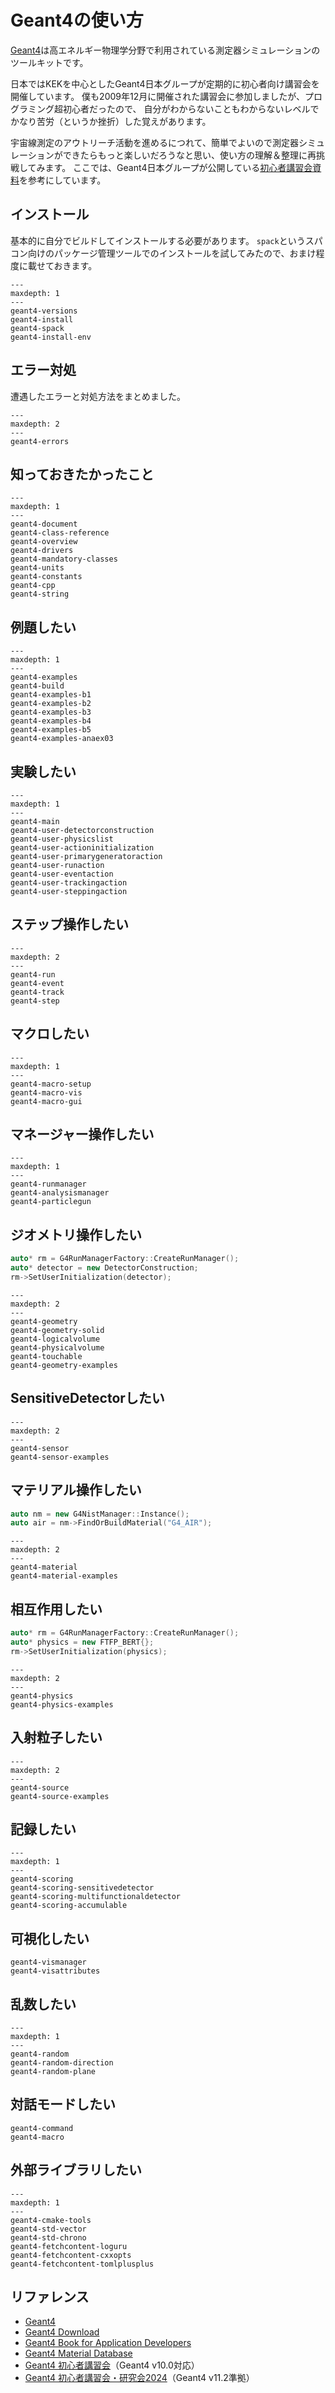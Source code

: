 # Geant4の使い方

[Geant4](https://geant4.org/)は高エネルギー物理学分野で利用されている測定器シミュレーションのツールキットです。

日本ではKEKを中心としたGeant4日本グループが定期的に初心者向け講習会を開催しています。
僕も2009年12月に開催された講習会に参加しましたが、プログラミング超初心者だったので、
自分がわからないこともわからないレベルでかなり苦労（というか挫折）した覚えがあります。

宇宙線測定のアウトリーチ活動を進めるにつれて、簡単でよいので測定器シミュレーションができたらもっと楽しいだろうなと思い、使い方の理解＆整理に再挑戦してみます。
ここでは、Geant4日本グループが公開している[初心者講習会資料](https://wiki.kek.jp/display/geant4/Tutorial+Notes+for+Novice+Users)を参考にしています。

## インストール

基本的に自分でビルドしてインストールする必要があります。
``spack``というスパコン向けのパッケージ管理ツールでのインストールを試してみたので、おまけ程度に載せておきます。

```{toctree}
---
maxdepth: 1
---
geant4-versions
geant4-install
geant4-spack
geant4-install-env
```

## エラー対処

遭遇したエラーと対処方法をまとめました。

```{toctree}
---
maxdepth: 2
---
geant4-errors
```

## 知っておきたかったこと

```{toctree}
---
maxdepth: 1
---
geant4-document
geant4-class-reference
geant4-overview
geant4-drivers
geant4-mandatory-classes
geant4-units
geant4-constants
geant4-cpp
geant4-string
```

## 例題したい

```{toctree}
---
maxdepth: 1
---
geant4-examples
geant4-build
geant4-examples-b1
geant4-examples-b2
geant4-examples-b3
geant4-examples-b4
geant4-examples-b5
geant4-examples-anaex03
```

## 実験したい

```{toctree}
---
maxdepth: 1
---
geant4-main
geant4-user-detectorconstruction
geant4-user-physicslist
geant4-user-actioninitialization
geant4-user-primarygeneratoraction
geant4-user-runaction
geant4-user-eventaction
geant4-user-trackingaction
geant4-user-steppingaction
```

## ステップ操作したい

```{toctree}
---
maxdepth: 2
---
geant4-run
geant4-event
geant4-track
geant4-step
```

## マクロしたい

```{toctree}
---
maxdepth: 1
---
geant4-macro-setup
geant4-macro-vis
geant4-macro-gui
```

## マネージャー操作したい

```{toctree}
---
maxdepth: 1
---
geant4-runmanager
geant4-analysismanager
geant4-particlegun
```

## ジオメトリ操作したい

```cpp
auto* rm = G4RunManagerFactory::CreateRunManager();
auto* detector = new DetectorConstruction;
rm->SetUserInitialization(detector);
```

```{toctree}
---
maxdepth: 2
---
geant4-geometry
geant4-geometry-solid
geant4-logicalvolume
geant4-physicalvolume
geant4-touchable
geant4-geometry-examples
```

## SensitiveDetectorしたい

```{toctree}
---
maxdepth: 2
---
geant4-sensor
geant4-sensor-examples
```

## マテリアル操作したい

```cpp
auto nm = new G4NistManager::Instance();
auto air = nm->FindOrBuildMaterial("G4_AIR");
```

```{toctree}
---
maxdepth: 2
---
geant4-material
geant4-material-examples
```

## 相互作用したい

```cpp
auto* rm = G4RunManagerFactory::CreateRunManager();
auto* physics = new FTFP_BERT{};
rm->SetUserInitialization(physics);
```

```{toctree}
---
maxdepth: 2
---
geant4-physics
geant4-physics-examples
```

## 入射粒子したい

```{toctree}
---
maxdepth: 2
---
geant4-source
geant4-source-examples
```

## 記録したい

```{toctree}
---
maxdepth: 1
---
geant4-scoring
geant4-scoring-sensitivedetector
geant4-scoring-multifunctionaldetector
geant4-scoring-accumulable
```

## 可視化したい

```{toctree}
geant4-vismanager
geant4-visattributes
```

## 乱数したい

```{toctree}
---
maxdepth: 1
---
geant4-random
geant4-random-direction
geant4-random-plane
```

## 対話モードしたい

```{toctree}
geant4-command
geant4-macro
```

## 外部ライブラリしたい

```{toctree}
---
maxdepth: 1
---
geant4-cmake-tools
geant4-std-vector
geant4-std-chrono
geant4-fetchcontent-loguru
geant4-fetchcontent-cxxopts
geant4-fetchcontent-tomlplusplus
```

## リファレンス

- [Geant4](https://geant4.web.cern.ch/)
- [Geant4 Download](https://geant4.web.cern.ch/download/)
- [Geant4 Book for Application Developers](https://geant4-userdoc.web.cern.ch/UsersGuides/ForApplicationDeveloper/html/index.html)
- [Geant4 Material Database](https://geant4-userdoc.web.cern.ch/UsersGuides/ForApplicationDeveloper/html/Appendix/materialNames.html)
- [Geant4 初心者講習会](https://wiki.kek.jp/display/geant4/Tutorial+Notes+for+Novice+Users)（Geant4 v10.0対応）
- [Geant4 初心者講習会・研究会2024](https://wiki.kek.jp/display/geant4/Geant4+Japanese+Tutorial+for+Detector+Simulation+2024)（Geant4 v11.2準拠）
